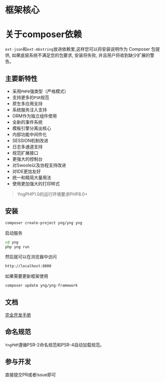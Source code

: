 # 框架核心

# 关于composer依赖
```ext-json```和```ext-mbstring```放进依赖里,这样您可以将安装说明作为 Composer 包提供, 如果底层系统不满足您的包要求, 安装将失败, 并且用户将收到缺少扩展的警告。

## 主要新特性

* 采用`PHP8`强类型（严格模式）
* 支持更多的`PSR`规范
* 原生多应用支持
* 系统服务注入支持
* ORM作为独立组件使用
* 全新的事件系统
* 模板引擎分离出核心
* 内部功能中间件化
* SESSION机制改进
* 日志多通道支持
* 规范扩展接口
* 更强大的控制台
* 对Swoole以及协程支持改进
* 对IDE更加友好
* 统一和精简大量用法
* 使用更加强大的打印样式

> YngPHP1.0的运行环境要求PHP8.0+

## 安装

```sh
composer create-project yng/yng yng
```

启动服务

```sh
cd yng
php yng run
```

然后就可以在浏览器中访问

```sh
http://localhost:8000
```

如果需要更新框架使用
```sh
composer update yng/yng-framework
```

## 文档

[完全开发手册](https://www.kancloud.cn/manual/yngphp/content)

## 命名规范

`YngPHP`遵循PSR-2命名规范和PSR-4自动加载规范。

## 参与开发

直接提交PR或者Issue即可
